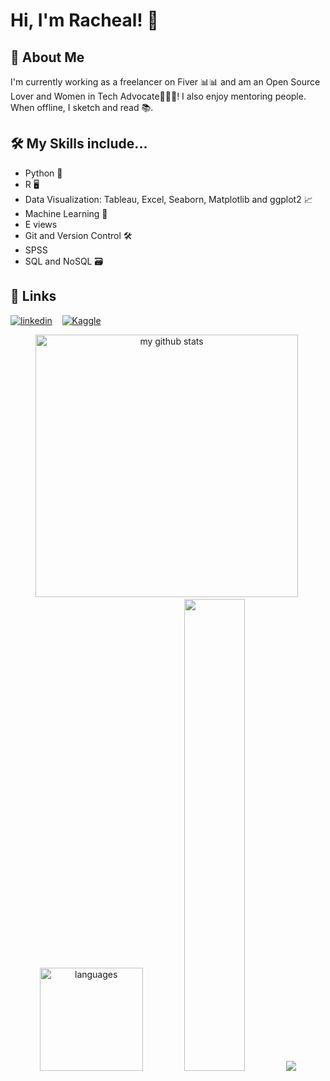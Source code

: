 
# Hi, I'm Racheal! 👋

  
## 🚀 About Me
I'm currently working as a freelancer on Fiver 📊📊 and am an Open Source Lover and Women in Tech Advocate👩🏽‍💻! I also enjoy mentoring people. When offline, I sketch  and read 📚. <br>

<!--I am currently looking for new roles as a:
- Data Scientist
- Data Analyst
- Business Analyst -->

  
## 🛠 My Skills include...
- Python 🐍
- R 🖥️
- Data Visualization: Tableau, Excel, Seaborn, Matplotlib and ggplot2 📈
- Machine Learning 🤖
- E views
- Git and Version Control 🛠️
- SPSS
- SQL and NoSQL 🗃️


  
## 🔗 Links

[![linkedin](https://img.shields.io/badge/linkedin-0A66C2?style=for-the-badge&logo=linkedin&logoColor=white)](www.linkedin.com/in/racheal-babatunde-data-analyst) &nbsp;&nbsp;
[![Kaggle](https://img.shields.io/badge/Kaggle-035a7d?style=for-the-badge&logo=kaggle&logoColor=white)](https://www.kaggle.com/rachealbabatunde/discussion)&nbsp;&nbsp;

<!---<a href="mailto:rachealayobami50@gmail.com">
  <img alt="Mail" src="https://img.shields.io/badge/Gmail-D14836?style=for-the-badge&logo=gmail&logoColor=white" />
</a> &nbsp;&nbsp;--->


<p align="center">
<img src="https://github-readme-stats.vercel.app/api?username=rhaycheal&show_icons=true&theme=radical&count_private=true" alt="my github stats" width="420"/>&nbsp; <img src="https://github-readme-stats.vercel.app/api/top-langs/?username=rhaycheal&langs_count=4&layout=compact&theme=radical&count_private=true" alt="languages" height="165">
<img width="44%" src="https://github-readme-streak-stats.herokuapp.com/?user=rhaycheal&theme=radical&cache_seconds=30&hide_border=true"/>

  <img src="https://github-profile-summary-cards.vercel.app/api/cards/profile-details?username=rhaycheal&theme=radical"  />
</p>

<!---
Rhaycheal/Rhaycheal is a ✨ special ✨ repository because its `README.md` (this file) appears on your GitHub profile.
You can click the Preview link to take a look at your changes.
--->
